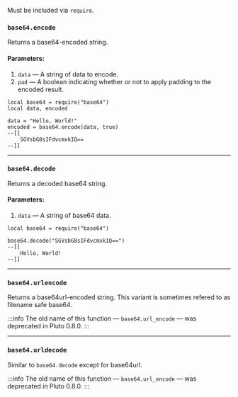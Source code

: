 Must be included via `require`.

### `base64.encode`
Returns a base64-encoded string.
#### Parameters:
1. `data` — A string of data to encode.
2. `pad` — A boolean indicating whether or not to apply padding to the encoded result.
```pluto
local base64 = require("base64")
local data, encoded

data = "Hello, World!"
encoded = base64.encode(data, true)
--[[
	SGVsbG8sIFdvcmxkIQ==
--]]
```
---
### `base64.decode`
Returns a decoded base64 string.
#### Parameters:
1. `data` — A string of base64 data.
```pluto
local base64 = require("base64")

base64.decode("SGVsbG8sIFdvcmxkIQ==")
--[[
	Hello, World!
--]]
```
---
### `base64.urlencode`
Returns a base64url-encoded string. This variant is sometimes refered to as filename safe base64.

:::info
The old name of this function — `base64.url_encode` — was deprecated in Pluto 0.8.0.
:::

---
### `base64.urldecode`
Similar to `base64.decode` except for base64url.

:::info
The old name of this function — `base64.url_encode` — was deprecated in Pluto 0.8.0.
:::